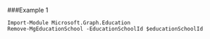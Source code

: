 ###Example 1
```
Import-Module Microsoft.Graph.Education
Remove-MgEducationSchool -EducationSchoolId $educationSchoolId
```

